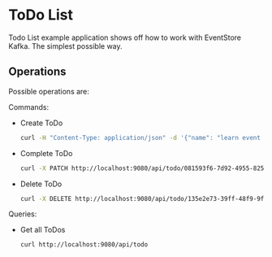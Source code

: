 # ToDo List
Todo List example application shows off how to work with EventStore Kafka. The simplest possible way.

## Operations
Possible operations are:

Commands:
* Create ToDo
    ```bash
    curl -H "Content-Type: application/json" -d '{"name": "learn event sourcing"}' http://localhost:9080/api/todo
    ```
* Complete ToDo
    ```bash
    curl -X PATCH http://localhost:9080/api/todo/081593f6-7d92-4955-8250-c305c892ebd2-1518294637885-0/complete
    ```
* Delete ToDo
    ```bash
    curl -X DELETE http://localhost:9080/api/todo/135e2e73-39ff-48f9-9f38-c2b0a6d55e18-1518294614322-0
    ```

Queries:
* Get all ToDos
    ```bash
    curl http://localhost:9080/api/todo
    ```